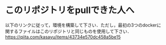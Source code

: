 # このリポジトリをpullできた人へ
以下のリンクに従って，環境を構築して下さい．ただし，最初の3つのdockerに関するファイルはこのリポジトリと同じものを使用して下さい．
https://qiita.com/kasayu/items/43734e570dc458a5be15
